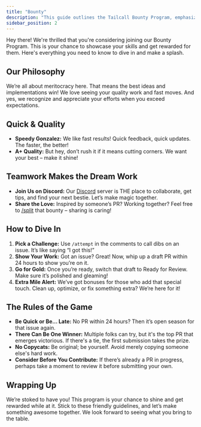 ```yaml
---
title: "Bounty"
description: "This guide outlines the Tailcall Bounty Program, emphasizing quick, high-quality contributions and collaborative engagement through challenges and rewards. It provides essential participation rules and encourages active community involvement for innovation and excellence."
sidebar_position: 2
---
```


Hey there! We're thrilled that you're considering joining our Bounty Program. This is your chance to showcase your skills and get rewarded for them. Here's everything you need to know to dive in and make a splash.

## Our Philosophy

We’re all about meritocracy here. That means the best ideas and implementations win! We love seeing your quality work and fast moves. And yes, we recognize and appreciate your efforts when you exceed expectations.

## Quick & Quality

- **Speedy Gonzalez:** We like fast results! Quick feedback, quick updates. The faster, the better!
- **A+ Quality:** But hey, don’t rush it if it means cutting corners. We want your best – make it shine!

## Teamwork Makes the Dream Work

- **Join Us on Discord:** Our [Discord](https://discord.gg/kRZBPpkgwq) server is THE place to collaborate, get tips, and find your next bestie. Let’s make magic together.
- **Share the Love:** Inspired by someone’s PR? Working together? Feel free to [/split](https://docs.algora.io/commands) that bounty – sharing is caring!

## How to Dive In

1. **Pick a Challenge:** Use `/attempt` in the comments to call dibs on an issue. It’s like saying “I got this!”
2. **Show Your Work:** Got an issue? Great! Now, whip up a draft PR within 24 hours to show you’re on it.
3. **Go for Gold:** Once you’re ready, switch that draft to Ready for Review. Make sure it’s polished and gleaming!
4. **Extra Mile Alert:** We’ve got bonuses for those who add that special touch. Clean up, optimize, or fix something extra? We’re here for it!

## The Rules of the Game

- **Be Quick or Be… Late:** No PR within 24 hours? Then it’s open season for that issue again.
- **There Can Be One Winner:** Multiple folks can try, but it's the top PR that emerges victorious. If there's a tie, the first submission takes the prize.
- **No Copycats:** Be original; be yourself. Avoid merely copying someone else's hard work.
- **Consider Before You Contribute:** If there’s already a PR in progress, perhaps take a moment to review it before submitting your own.

## Wrapping Up

We’re stoked to have you! This program is your chance to shine and get rewarded while at it. Stick to these friendly guidelines, and let’s make something awesome together. We look forward to seeing what you bring to the table.
